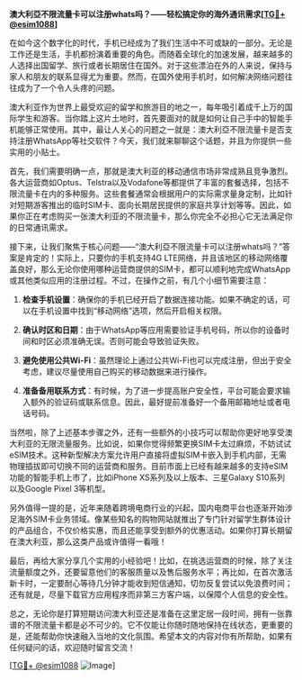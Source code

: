 **澳大利亞不限流量卡可以注册whats吗？——轻松搞定你的海外通讯需求[[TG💪+ @esim1088](https://t.me/s/esim1088)]**

在如今这个数字化的时代，手机已经成为了我们生活中不可或缺的一部分。无论是工作还是生活，手机都扮演着重要的角色。而随着全球化的加速发展，越来越多的人选择出国留学、旅行或者长期居住在国外。对于这些漂泊在外的人来说，保持与家人和朋友的联系显得尤为重要。然而，在国外使用手机时，如何解决网络问题往往成为了一个令人头疼的问题。

澳大利亚作为世界上最受欢迎的留学和旅游目的地之一，每年吸引着成千上万的国际学生和游客。当你踏上这片土地时，首先要面对的就是如何让自己手中的智能手机能够正常使用。其中，最让人关心的问题之一就是：澳大利亞不限流量卡是否支持注册WhatsApp等社交软件？今天，我们就来聊聊这个话题，并且为你提供一些实用的小贴士。

首先，我们需要明确一点，那就是澳大利亚的移动通信市场非常成熟且竞争激烈。各大运营商如Optus、Telstra以及Vodafone等都提供了丰富的套餐选择，包括不限流量卡在内的多种服务。这些套餐通常会根据用户的实际需求量身定制，比如针对短期游客推出的临时SIM卡、面向长期居民提供的家庭共享计划等等。因此，如果你正在考虑购买一张澳大利亚的不限流量卡，那么你完全不必担心它无法满足你的日常通讯需求。

接下来，让我们聚焦于核心问题——“澳大利亞不限流量卡可以注册whats吗？”答案是肯定的！实际上，只要你的手机支持4G LTE网络，并且该地区的移动网络覆盖良好，那么无论你使用哪种运营商提供的SIM卡，都可以顺利地完成WhatsApp或其他类似应用的注册过程。不过，在操作之前，有几个小细节需要注意：

1. **检查手机设置**：确保你的手机已经开启了数据连接功能。如果不确定的话，可以在手机设置中找到“移动网络”选项，然后开启相关权限。
   
2. **确认时区和日期**：由于WhatsApp等应用需要验证手机号码，所以你的设备时间和时区必须准确无误。否则可能会导致验证失败。

3. **避免使用公共Wi-Fi**：虽然理论上通过公共Wi-Fi也可以完成注册，但出于安全考虑，建议尽量使用自己购买的移动数据来进行操作。

4. **准备备用联系方式**：有时候，为了进一步提高账户安全性，平台可能会要求输入额外的验证码或联系信息。因此，最好提前准备好一个备用邮箱地址或者电话号码。

当然啦，除了上述基本步骤之外，还有一些额外的小技巧可以帮助你更好地享受澳大利亚的无限流量服务。比如说，如果你觉得频繁更换SIM卡太过麻烦，不妨试试eSIM技术。这种新型解决方案允许用户直接将虚拟SIM卡嵌入到手机内部，无需物理插拔即可切换不同的运营商和服务。目前市面上已经有越来越多的支持eSIM功能的智能手机上市了，比如iPhone XS系列及以上版本、三星Galaxy S10系列以及Google Pixel 3等机型。

另外值得一提的是，近年来随着跨境电商行业的兴起，国内电商平台也逐渐开始涉足海外SIM卡业务领域。像某些知名的购物网站就推出了专门针对留学生群体设计的产品组合，不仅价格实惠，而且还能享受到额外的优惠活动。如果你打算长期留在澳大利亚，那么这类产品或许值得一看哦！

最后，再给大家分享几个实用的小经验吧！比如，在挑选运营商的时候，除了关注流量额度之外，还要留意他们的客服质量以及售后服务水平；再比如，在首次激活新卡时，一定要耐心等待几分钟才能收到短信通知，切勿反复尝试以免浪费时间；还有就是，尽量下载官方应用程序而非第三方客户端，以保障个人信息的安全性。

总之，无论你是打算短期访问澳大利亚还是准备在这里定居一段时间，拥有一张靠谱的不限流量卡都是必不可少的。它不仅能让你随时随地保持在线状态，更重要的是，还能帮助你快速融入当地的文化氛围。希望本文的内容对你有所帮助，如果有任何疑问的话，欢迎随时留言交流！

[[TG💪+ @esim1088](https://t.me/s/esim1088) ![Image](https://i.postimg.cc/4NQfJmqS/Snipaste-2025-05-13-00-14-12.png)]